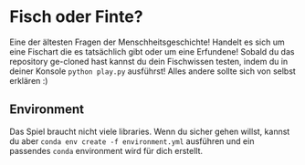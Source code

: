 # Fisch oder Finte?

Eine der ältesten Fragen der Menschheitsgeschichte! Handelt es sich um eine Fischart die es tatsächlich gibt oder um eine Erfundene!
Sobald du das repository ge-cloned hast kannst du dein Fischwissen testen, indem du in deiner Konsole `python play.py` ausführst! Alles andere sollte sich von selbst erklären :)

## Environment
Das Spiel braucht nicht viele libraries. Wenn du sicher gehen willst, kannst du aber `conda env create -f environment.yml` ausführen und ein passendes `conda` environment wird für dich erstellt.